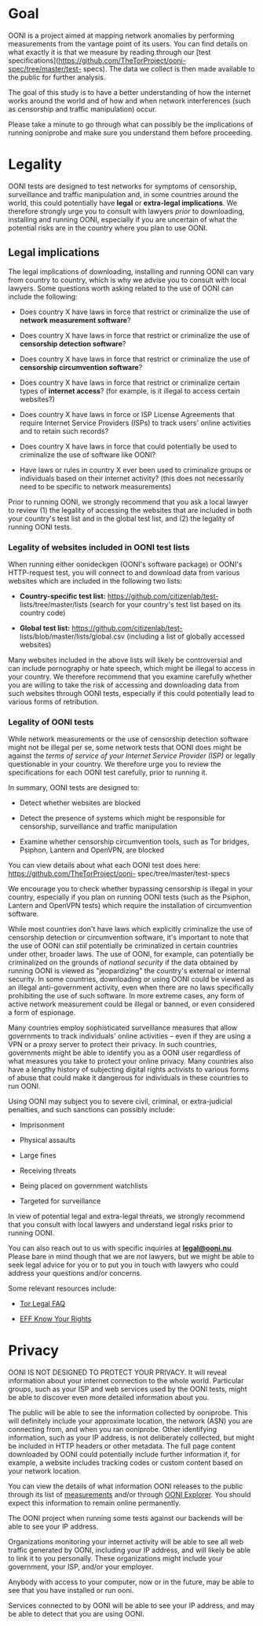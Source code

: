 # Goal

OONI is a project aimed at mapping network anomalies by performing measurements
from the vantage point of its users. You can find details on what exactly it is
that we measure by reading through our [test
specifications](https://github.com/TheTorProject/ooni-spec/tree/master/test-
specs). The data we collect is then made available to the public for further
analysis.

The goal of this study is to have a better understanding of how the internet
works around the world and of how and when network interferences (such as
censorship and traffic manipulation) occur.

Please take a minute to go through what can possibly be the implications of
running ooniprobe and make sure you understand them before proceeding.

# Legality

OONI tests are designed to test networks for symptoms of censorship,
surveillance and traffic manipulation and, in some countries around the world,
this could potentially have **legal** or **extra-legal implications**. We
therefore strongly urge you to consult with lawyers *prior* to downloading,
installing and running OONI, especially if you are uncertain of what the
potential risks are in the country where you plan to use OONI.

## Legal implications

The legal implications of downloading, installing and running OONI can vary from
country to country, which is why we advise you to consult with local lawyers.
Some questions worth asking related to the use of OONI can include the
following:

* Does country X have laws in force that restrict or criminalize the use of
  **network measurement software**?

* Does country X have laws in force that restrict or criminalize the use of
  **censorship detection software**?

* Does country X have laws in force that restrict or criminalize the use of
  **censorship circumvention software**?

* Does country X have laws in force that restrict or criminalize certain types
  of **internet access**? (for example, is it illegal to access certain
  websites?)

* Does country X have laws in force or ISP License Agreements that require
  Internet Service Providers (ISPs) to track users' online activities and to
  retain such records?

* Does country X have laws in force that could potentially be used to
  criminalize the use of software like OONI?

* Have laws or rules in country X ever been used to criminalize groups or
  individuals based on their internet activity? (this does not necessarily need
  to be specific to network measurements)
 
Prior to running OONI, we strongly recommend that you ask a local lawyer to
review (1) the legality of accessing the websites that are included in both your
country's test list and in the global test list, and (2) the legality of running
OONI tests.

### Legality of websites included in OONI test lists

When running either oonideckgen (OONI's software package) or OONI's HTTP-request
test, you will connect to and download data from various websites which are
included in the following two lists:

* **Country-specific test list:** https://github.com/citizenlab/test-
  lists/tree/master/lists (search for your country's test list based on its
  country code)

* **Global test list:** https://github.com/citizenlab/test-
  lists/blob/master/lists/global.csv (including a list of globally accessed
  websites)

Many websites included in the above lists will likely be controversial and can
include pornography or hate speech, which might be illegal to access in your
country. We therefore recommend that you examine carefully whether you are
willing to take the risk of accessing and downloading data from such websites
through OONI tests, especially if this could potentially lead to various forms
of retribution.

### Legality of OONI tests

While network measurements or the use of censorship detection software might not
be illegal per se, some network tests that OONI does might be against the *terms
of service of your Internet Service Provider (ISP)* or legally questionable in
your country. We therefore urge you to review the specifications for each OONI
test carefully, prior to running it.

In summary, OONI tests are designed to:

* Detect whether websites are blocked

* Detect the presence of systems which might be responsible for censorship,
  surveillance and traffic manipulation

* Examine whether censorship circumvention tools, such as Tor bridges, Psiphon,
  Lantern and OpenVPN, are blocked

You can view details about what each OONI test does here:
https://github.com/TheTorProject/ooni- spec/tree/master/test-specs

We encourage you to check whether bypassing censorship is illegal in your
country, especially if you plan on running OONI tests (such as the Psiphon,
Lantern and OpenVPN tests) which require the installation of circumvention
software.

While most countries don't have laws which explicitly criminalize the use of
censorship detection or circumvention software, it's important to note that the
use of OONI can *still* potentially be criminalized in certain countries under
other, broader laws. The use of OONI, for example, can potentially be
criminalized on the grounds of *national security* if the data obtained by
running OONI is viewed as "jeopardizing" the country's external or internal
security. In some countries, downloading or using OONI could be viewed as an
illegal anti-government activity, even when there are no laws specifically
prohibiting the use of such software. In more extreme cases, any form of active
network measurement could be illegal or banned, or even considered a form of
espionage.

Many countries employ sophisticated surveillance measures that allow governments
to track individuals' online activities – even if they are using a VPN or a
proxy server to protect their privacy. In such countries, governments might be
able to identify you as a OONI user regardless of what measures you take to
protect your online privacy. Many countries also have a lengthy history of
subjecting digital rights activists to various forms of abuse that could make it
dangerous for individuals in these countries to run OONI.

Using OONI may subject you to severe civil, criminal, or extra-judicial penalties,
and such sanctions can possibly include:

* Imprisonment

* Physical assaults

* Large fines

* Receiving threats

* Being placed on government watchlists

* Targeted for surveillance

In view of potential legal and extra-legal threats, we strongly recommend that
you consult with local lawyers and understand legal risks prior to running OONI.

You can also reach out to us with specific inquiries at **legal@ooni.nu**.
Please bare in mind though that we are *not* lawyers, but we might be able to
seek legal advice for you or to put you in touch with lawyers who could address
your questions and/or concerns.

Some relevant resources include:

* [Tor Legal FAQ](https://www.eff.org/torchallenge/faq.html)

* [EFF Know Your Rights](https://www.eff.org/issues/know-your-rights)

# Privacy

OONI IS NOT DESIGNED TO PROTECT YOUR PRIVACY. It will reveal information about
your internet connection to the whole world. Particular groups, such as your ISP
and web services used by the OONI tests, might be able to discover even more
detailed information about you.

The public will be able to see the information collected by ooniprobe. This will
definitely include your approximate location, the network (ASN) you are
connecting from, and when you ran ooniprobe. Other identifying information, such
as your IP address, is not deliberately collected, but might be included in HTTP
headers or other metadata. The full page content downloaded by OONI could
potentially include further information if, for example, a website includes
tracking codes or custom content based on your network location.

You can view the details of what information OONI releases to the public through
its list of [measurements](https://ooni.torproject.org/reports/) and/or through
[OONI Explorer](https://explorer.ooni.torproject.org/world/). You should expect
this information to remain online permanently.

The OONI project when running some tests against our backends will be able to
see your IP address.

Organizations monitoring your internet activity will be able to see all web
traffic generated by OONI, including your IP address, and will likely be able to
link it to you personally. These organizations might include your government,
your ISP, and/or your employer.

Anybody with access to your computer, now or in the future, may be able to
see that you have installed or run ooni.

Services connected to by OONI will be able to see your IP address, and may be
able to detect that you are using OONI.
